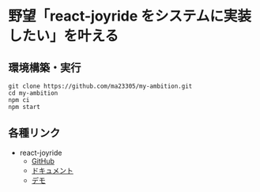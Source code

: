 # 野望「react-joyride をシステムに実装したい」を叶える

## 環境構築・実行

```Shell
git clone https://github.com/ma23305/my-ambition.git
cd my-ambition
npm ci
npm start
```

## 各種リンク

- react-joyride
  - [GitHub](https://github.com/gilbarbara/react-joyride)
  - [ドキュメント](https://docs.react-joyride.com/)
  - [デモ](https://react-joyride.com/)
